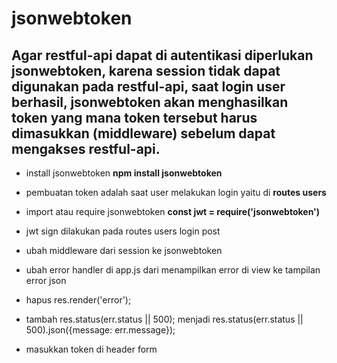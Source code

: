 # jsonwebtoken

## Agar restful-api dapat di autentikasi diperlukan jsonwebtoken, karena session tidak dapat digunakan pada restful-api, saat login user berhasil, jsonwebtoken akan menghasilkan token yang mana token tersebut harus dimasukkan (middleware) sebelum dapat mengakses restful-api.

* install jsonwebtoken **npm install jsonwebtoken**
* pembuatan token adalah saat user melakukan login yaitu di **routes users**
* import atau require jsonwebtoken **const jwt = require('jsonwebtoken')**
* jwt sign dilakukan pada routes users login post
* ubah middleware dari session ke jsonwebtoken

* ubah error handler di app.js dari menampilkan error di view ke tampilan error json
* hapus res.render('error');
* tambah res.status(err.status || 500); menjadi res.status(err.status || 500).json({message: err.message});

* masukkan token di header form
